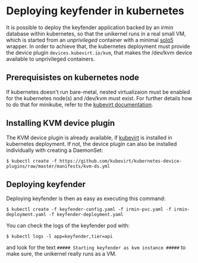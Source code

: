 # Deploying keyfender in kubernetes

It is possible to deploy the keyfender application backed by an irmin database
within kubernetes, so that the unikernel runs in a real small VM, which is
started from an *unprivileged* container with a minimal
[solo5](https://github.com/Solo5/solo5) wrapper. In order to achieve that, the
kubernetes deployment must provide the device plugin `devices.kubevirt.io/kvm`,
that makes the /dev/kvm device available to unprivileged containers.

## Prerequisistes on kubernetes node

If kubernetes doesn't run bare-metal, nested virtualizaion must be enabled for
the kubernetes node(s) and /dev/kvm must exist. For further details how to do
that for minikube, refer to the [kubevirt documentation](https://github.com/kubevirt/demo#appendix-deploying-minikube).

## Installing KVM device plugin

The KVM device plugin is already available, if
[kubevirt](https://github.com/kubevirt/kubevirt) is installed in kubernetes
deployment. If not, the device plugin can also be installed individually with
creating a DaemonSet:

```
$ kubectl create -f https://github.com/kubevirt/kubernetes-device-plugins/raw/master/manifests/kvm-ds.yml
```

## Deploying keyfender

Deploying keyfender is then as easy as executing this command:

```
$ kubectl create -f keyfender-config.yaml -f irmin-pvc.yaml -f irmin-deployment.yaml -f keyfender-deployment.yaml
```

You can check the logs of the keyfender pod with:
```
$ kubectl logs -l app=keyfender,tier=api
```
and look for the text `##### Starting keyfender as kvm instance #####` to make
sure, the unikernel really runs as a VM.



